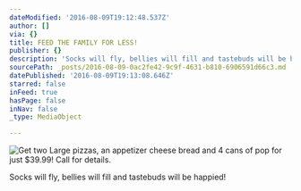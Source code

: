 ```yaml
---
dateModified: '2016-08-09T19:12:48.537Z'
author: []
via: {}
title: FEED THE FAMILY FOR LESS!
publisher: {}
description: 'Socks will fly, bellies will fill and tastebuds will be happied!'
sourcePath: _posts/2016-08-09-0ac2fe42-9c9f-4631-b810-6906591d66c3.md
datePublished: '2016-08-09T19:13:08.646Z'
starred: false
inFeed: true
hasPage: false
inNav: false
_type: MediaObject

---
```

![Get two Large pizzas, an appetizer cheese bread and 4 cans of pop for just $39.99! Call for details.](https://the-grid-user-content.s3-us-west-2.amazonaws.com/4dd04ff1-b53b-4bbe-929b-d9e54fb958d4.jpg)

Socks will fly, bellies will fill and tastebuds will be happied!